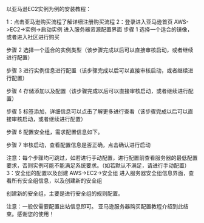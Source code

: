 以亚马逊EC2实例为例的安装教程：

1：点击亚马逊购买流程了解详细注册购买流程
2：登录进入亚马逊首页
AWS->EC2->实例->启动实例 进入服务器资源配置界面
步骤 1 选择一个适合的镜像，或者进入社区进行购买

步骤 2 选择一个适合的实例类型（该步骤完成以后可以直接审核启动，或者继续进行配置）

步骤 3 进行实例信息进行配置（该步骤完成以后可以直接审核启动，或者继续进行配置）



步骤 4 存储添加以及配置（该步骤完成以后可以直接审核启动，或者继续进行配置）


步骤 5 标签添加，详细信息可以点击了解更多进行查看（该步骤完成以后可以直接审核启动，或者继续进行配置）

步骤 6 配置安全组，需求配置信息如下。

步骤 7 审核启动，查看配置信息是否正确，点击确认进行启动

注意：每个步骤均可跳过，如若进行手动配置，进行配置前查看服务器的最低配置要求，否则实例可能不能满足系统要求。（如若默认不满足，请进行手动配置）
3：安全组的配置以及创建
AWS->EC2->安全组 进入服务器安全组信息界面，查看所有安全组信息，以及创建新的安全组

创建新的安全组，主要是进行安全组的规则配置。

注意：一般仅需要配置出站信息即可。
亚马逊服务器购买配置教程介绍到此结束。感谢您的使用！

